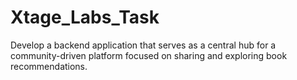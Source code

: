 # Xtage_Labs_Task
 Develop a backend application that serves as a central hub for a  community-driven platform focused on sharing and exploring book recommendations.
